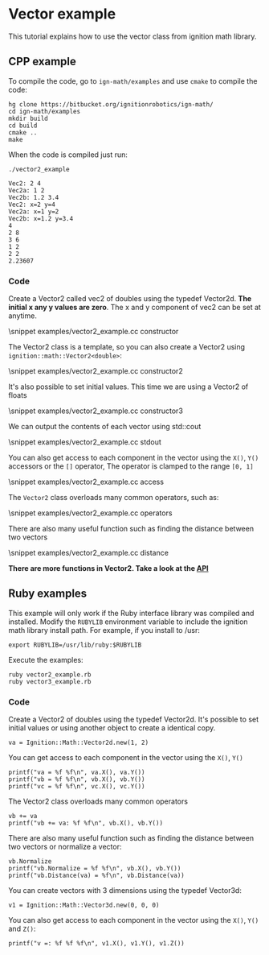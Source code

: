 # Vector example

This tutorial explains how to use the vector class from ignition math library.

## CPP example

To compile the code, go to `ign-math/examples` and use `cmake` to compile the code:

```{.sh}
hg clone https://bitbucket.org/ignitionrobotics/ign-math/
cd ign-math/examples
mkdir build
cd build
cmake ..
make
```

When the code is compiled just run:

```{.sh}
./vector2_example
```

```{.sh}
Vec2: 2 4
Vec2a: 1 2
Vec2b: 1.2 3.4
Vec2: x=2 y=4
Vec2a: x=1 y=2
Vec2b: x=1.2 y=3.4
4
2 8
3 6
1 2
2 2
2.23607
```

### Code

Create a Vector2 called vec2 of doubles using the typedef Vector2d. **The initial x any y values are zero**. The x and y component of vec2 can be set at anytime.

\snippet examples/vector2_example.cc constructor


The Vector2 class is a template, so you can also create a Vector2 using `ignition::math::Vector2<double>`:

\snippet examples/vector2_example.cc constructor2

It's also possible to set initial values. This time we are using a Vector2 of floats

\snippet examples/vector2_example.cc constructor3

We can output the contents of each vector using std::cout

\snippet examples/vector2_example.cc stdout

You can also get access to each component in the vector using the `X()`, `Y()` accessors or the `[]` operator, The operator is clamped to the range `[0, 1]`

\snippet examples/vector2_example.cc access

The `Vector2` class overloads many common operators, such as:

\snippet examples/vector2_example.cc operators

There are also many useful function such as finding the distance between two vectors

\snippet examples/vector2_example.cc distance

**There are more functions in Vector2. Take a look at the [API](https://ignitionrobotics.org/libs/math)**

## Ruby examples

This example will only work if the Ruby interface library was compiled and installed. Modify the `RUBYLIB` environment variable to include the ignition math library install path. For example, if you install to /usr:

```{.sh}
export RUBYLIB=/usr/lib/ruby:$RUBYLIB
```

Execute the examples:

```{.sh}
ruby vector2_example.rb
ruby vector3_example.rb
```

### Code

Create a Vector2 of doubles using the typedef Vector2d. It's possible to set initial values or using another object to create a identical copy.

```{.rb}
va = Ignition::Math::Vector2d.new(1, 2)
```

You can get access to each component in the vector using the `X()`, `Y()`

```{.rb}
printf("va = %f %f\n", va.X(), va.Y())
printf("vb = %f %f\n", vb.X(), vb.Y())
printf("vc = %f %f\n", vc.X(), vc.Y())
```

The Vector2 class overloads many common operators

```{.rb}
vb += va
printf("vb += va: %f %f\n", vb.X(), vb.Y())
```

There are also many useful function such as finding the distance between two vectors or normalize a vector:

```{.rb}
vb.Normalize
printf("vb.Normalize = %f %f\n", vb.X(), vb.Y())
printf("vb.Distance(va) = %f\n", vb.Distance(va))
```

You can create vectors with 3 dimensions using the typedef Vector3d:

```{.rb}
v1 = Ignition::Math::Vector3d.new(0, 0, 0)
```

You can also get access to each component in the vector using the `X()`, `Y()` and `Z()`:

```{.rb}
printf("v =: %f %f %f\n", v1.X(), v1.Y(), v1.Z())
```

